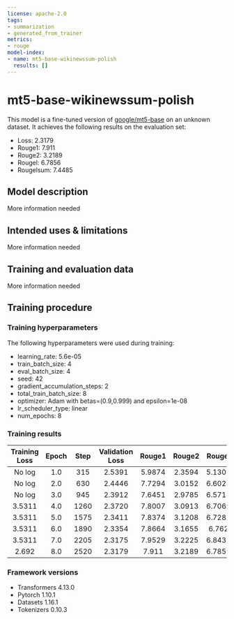 ```yaml
---
license: apache-2.0
tags:
- summarization
- generated_from_trainer
metrics:
- rouge
model-index:
- name: mt5-base-wikinewssum-polish
  results: []
---
```


<!-- This model card has been generated automatically according to the information the Trainer had access to. You
should probably proofread and complete it, then remove this comment. -->

# mt5-base-wikinewssum-polish

This model is a fine-tuned version of [google/mt5-base](https://huggingface.co/google/mt5-base) on an unknown dataset.
It achieves the following results on the evaluation set:
- Loss: 2.3179
- Rouge1: 7.911
- Rouge2: 3.2189
- Rougel: 6.7856
- Rougelsum: 7.4485

## Model description

More information needed

## Intended uses & limitations

More information needed

## Training and evaluation data

More information needed

## Training procedure

### Training hyperparameters

The following hyperparameters were used during training:
- learning_rate: 5.6e-05
- train_batch_size: 4
- eval_batch_size: 4
- seed: 42
- gradient_accumulation_steps: 2
- total_train_batch_size: 8
- optimizer: Adam with betas=(0.9,0.999) and epsilon=1e-08
- lr_scheduler_type: linear
- num_epochs: 8

### Training results

| Training Loss | Epoch | Step | Validation Loss | Rouge1 | Rouge2 | Rougel | Rougelsum |
|:-------------:|:-----:|:----:|:---------------:|:------:|:------:|:------:|:---------:|
| No log        | 1.0   | 315  | 2.5391          | 5.9874 | 2.3594 | 5.1303 | 5.6116    |
| No log        | 2.0   | 630  | 2.4446          | 7.7294 | 3.0152 | 6.6024 | 7.2757    |
| No log        | 3.0   | 945  | 2.3912          | 7.6451 | 2.9785 | 6.5714 | 7.2011    |
| 3.5311        | 4.0   | 1260 | 2.3720          | 7.8007 | 3.0913 | 6.7067 | 7.3451    |
| 3.5311        | 5.0   | 1575 | 2.3411          | 7.8374 | 3.1208 | 6.7288 | 7.3459    |
| 3.5311        | 6.0   | 1890 | 2.3354          | 7.8664 | 3.1655 | 6.762  | 7.4364    |
| 3.5311        | 7.0   | 2205 | 2.3175          | 7.9529 | 3.2225 | 6.8438 | 7.4904    |
| 2.692         | 8.0   | 2520 | 2.3179          | 7.911  | 3.2189 | 6.7856 | 7.4485    |


### Framework versions

- Transformers 4.13.0
- Pytorch 1.10.1
- Datasets 1.16.1
- Tokenizers 0.10.3
